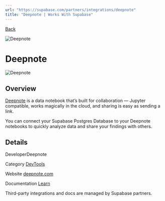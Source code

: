 ```yaml
---
url: "https://supabase.com/partners/integrations/deepnote"
title: "Deepnote | Works With Supabase"
---
```


[Back](https://supabase.com/partners/integrations)

![Deepnote](https://supabase.com/_next/image?url=https%3A%2F%2Fobuldanrptloktxcffvn.supabase.co%2Fstorage%2Fv1%2Fobject%2Fpublic%2Fimages%2Fintegrations%2Fdeepnote%2Flogo-mark.png%3Ft%3D2022-05-30T06%253A33%253A51.968Z&w=128&q=75&dpl=dpl_7FY8EmFQ6G3YqautJ4Fvh1viLnvu)

# Deepnote

![Deepnote](https://supabase.com/_next/image?url=https%3A%2F%2Fobuldanrptloktxcffvn.supabase.co%2Fstorage%2Fv1%2Fobject%2Fpublic%2Fimages%2Fintegrations%2Fdeepnote%2Fdeepnote_og.png&w=3840&q=75&dpl=dpl_7FY8EmFQ6G3YqautJ4Fvh1viLnvu)

## Overview

[Deepnote](https://deepnote.com/) is a data notebook that’s built for collaboration — Jupyter compatible, works magically in the cloud, and sharing is easy as sending a link.

You can connect your Supabase Postgres Database to your Deepnote notebooks to quickly analyze data and share your findings with others.

## Details

DeveloperDeepnote

Category [DevTools](https://supabase.com/partners/integrations#devtools)

Website [deepnote.com](https://deepnote.com/)

Documentation [Learn](https://docs.deepnote.com/integrations/supabase)

Third-party integrations and docs are managed by Supabase partners.